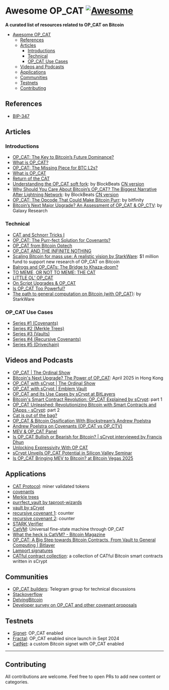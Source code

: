 # Awesome OP_CAT [![Awesome](https://cdn.rawgit.com/sindresorhus/awesome/d7305f38d29fed78fa85652e3a63e154dd8e8829/media/badge.svg)](https://github.com/sCrypt-Inc/awesome-op-cat)


**A curated list of resources related to OP_CAT on Bitcoin**

- [Awesome OP\_CAT ](#awesome-op_cat-)
  - [References](#references)
  - [Articles](#articles)
    - [Introductions](#introductions)
    - [Technical](#technical)
    - [OP_CAT Use Cases](#op_cat-use-cases)
  - [Videos and Podcasts](#videos-and-podcasts)
  - [Applications](#applications)
  - [Communities](#communities)
  - [Testnets](#testnets)
  - [Contributing](#contributing)


## References
- [BIP-347](https://github.com/bitcoin/bips/blob/master/bip-0347.mediawiki)


## Articles
### Introductions
- [OP_CAT: The Key to Bitcoin’s Future Dominance?](https://bitpushnews.medium.com/op-cat-the-key-to-bitcoins-future-dominance-bca7b0607710)
- [What is OP_CAT?](https://hashrateindex.com/blog/a-guide-to-op_cat/)
- [OP_CAT: The Missing Piece for BTC L2s?](https://www.bankless.com/what-is-op_cat-toward-bitcoin-l2s-with-covenants)
- [What is OP_CAT](https://opcat.wtf)
- [Return of the CAT](https://newsletter.blockspace.media/p/bitcoin-opcat-june-2024)
- [Understanding the OP_CAT soft fork](https://www.theblockbeats.info/en/news/50187):  by BlockBeats [CN version](https://www.theblockbeats.info/news/50187)
- [Why Should You Care About Bitcoin’s OP_CAT? The Biggest Narrative After Lightning Network](https://www.theblockbeats.info/en/news/55109):  by BlockBeats [CN version](https://www.theblockbeats.info/news/55109)
- [OP_CAT: The Opcode That Could Make Bitcoin Purr](https://www.blog.bitfinity.network/op_cat-the-opcode-that-could-make-bitcoin-purr/): by bitfinity
- [Bitcoin’s Next Major Upgrade? An Assessment of OP_CAT & OP_CTV](https://www.galaxy.com/insights/research/bitcoins-next-major-upgrade-op-cat-and-op-ctv/): by Galaxy Research
### Technical
- [CAT and Schnorr Tricks I](https://www.wpsoftware.net/andrew/blog/cat-and-schnorr-tricks-i.html)
- [OP_CAT: The Purr-fect Solution for Covenants?](https://bitcoinmagazine.com/technical/op-cat-the-purr-fect-solution-for-covenants-)
- [OP_CAT from Bitcoin Optech](https://bitcoinops.org/en/topics/op_cat/)
- [OP_CAT AND THE INFINITE NOTHING](https://bitcoinmagazine.com/technical/op-cat-and-the-infinite-nothing-)
- [Scaling Bitcoin for mass use: A realistic vision by StarkWare](https://starkware.co/blog/scaling-bitcoin-for-mass-use/): $1 million fund to support new research of OP_CAT on Bitcoin
- [Balrogs and OP_CATs: The Bridge to Khaza-doom?](https://ercwl.medium.com/balrogs-and-op-cats-the-bridge-to-khaza-doom-b4e4eabd29f6)
- [TO MEME, OR NOT TO MEME: THE CAT](https://bitcoinmagazine.com/technical/to-meme-or-not-to-meme-the-cat)
- [LITTLE OL’ OP_CAT](https://blog.yonson.dev/log/2024-02-vol3/)
- [On Script Upgrades & OP_CAT](https://www.bedlamresear.ch/posts/script/)
- [Is OP_CAT Too Powerful?](https://petertodd.org/2024/covenant-dependent-layer-2-review#is-op_cat-too-powerful)
- [The path to general computation on Bitcoin (with OP_CAT)](https://starkware.co/blog/general-computation-on-bitcoin/): by StarkWare

### OP_CAT Use Cases
 - [Series #1 (Covenants)](https://medium.com/@scryptplatform/trustless-ordinal-sales-using-op-cat-enabled-covenants-on-bitcoin-0318052f02b2)
 - [Series #2 (Merkle Trees)](https://medium.com/@scryptplatform/bitcoin-op-cat-use-cases-series-2-merkle-trees-8e7c3f7afe8d)
 - [Series #3 (Vaults)](https://medium.com/@scryptplatform/bitcoin-op-cat-use-cases-series-3-vaults-f107513c261b)
 - [Series #4 (Recursive Covenants)](https://medium.com/@scryptplatform/bitcoin-op-cat-use-cases-series-4-recursive-covenants-6a3127a24af4)
 - [Series #5 (Drivechain)](https://medium.com/@scryptplatform/bitcoin-op-cat-use-cases-series-5-drivechain-e962ee227da5)


## Videos and Podcasts
- [OP_CAT | The Ordinal Show](https://x.com/i/spaces/1OyKAWWkeMzJb)
- [Bitcoin's Next Upgrade? The Power of OP_CAT](https://www.youtube.com/watch?v=fEzV1nNxIM8): April 2025 in Hong Kong
- [OP_CAT with sCrypt | The Ordinal Show](https://x.com/i/spaces/1lDxLlbrVoZxm)
- [OP_CAT with sCrypt | Emblem Vault](https://x.com/i/spaces/1LyxBglqbBOKN)
- [OP_CAT and Its Use Cases by sCrypt at BitLayers](https://youtu.be/fpTgQe4J9qI)
- [Bitcoin's Smart Contract Revolution: OP_CAT Explained by sCrypt](https://youtu.be/UXz2Xubgr0g?si=orCGcLzZ8jy4V7ie): part 1
- [OP_CAT Unleashed: Revolutionizing Bitcoin with Smart Contracts and DApps - sCrypt](https://youtu.be/co_vu6mULdY?si=RzJ1S3dId6og5ojn): part 2
- [Cat is out of the bag?](https://youtu.be/4hfQYas5j8c?si=JTfkQM5rAWyiGTVC)
- [OP_CAT & Bitcoin Ossification With Blockstream’s Andrew Poelstra](https://youtu.be/FRbpzj5OxOw?si=zLr2bIeyV9pz2bqY)
- [Andrew Poelstra on Covenants (OP_CAT vs OP_CTV)](https://www.youtube.com/live/w-JRpBPDnDU?si=Z33SLbKLApo2YQI2)
- [MEV & OP_CAT Panel](https://youtu.be/HRGx_Y0fLWE?si=eAVkvcP1JzWLmIEo)
- [Is OP_CAT Bullish or Bearish for Bitcoin? | sCrypt interviewed by Francis Dhun](https://www.youtube.com/live/6_mvI2iJP8o?si=cUbHpAkpO5UNKou1)
- [Unlocking Expressivity With OP CAT](https://youtu.be/mztdh1J6Lpc?si=n8_8wpHDYrbqwUwH)
- [sCrypt Unveils OP_CAT Potential in Silicon Valley Seminar](https://www.youtube.com/watch?v=3Rr16uye_tE)
- [Is OP_CAT Bringing MEV to Bitcoin? at Bitcoin Vegas 2025](https://youtu.be/OxNvwBwZEs0?si=UqJ389_U_eaV_-JP)


## Applications
- [CAT Protocol](https://catprotocol.org/): miner validated tokens
- [covenants](https://medium.com/@scryptplatform/trustless-ordinal-sales-using-op-cat-enabled-covenants-on-bitcoin-0318052f02b2)
- [Merkle trees](https://medium.com/@scryptplatform/bitcoin-op-cat-use-cases-series-2-merkle-trees-8e7c3f7afe8d)
- [purrfect_vault by taproot-wizards](https://github.com/taproot-wizards/purrfect_vault)
- [vault by sCrypt](https://medium.com/@scryptplatform/bitcoin-op-cat-use-cases-series-3-vaults-f107513c261b)
- [recursive covenant 1](https://medium.com/@scryptplatform/bitcoin-op-cat-use-cases-series-4-recursive-covenants-6a3127a24af4): counter
- [recursive covenant 2](https://github.com/Bitcoin-Wildlife-Sanctuary/covenants-examples/tree/main/src/counter): counter
- [STARK Verifier](https://github.com/Bitcoin-Wildlife-Sanctuary/bitcoin-circle-stark)
- [CatVM](https://catvm.org): Universal fine-state machine through OP_CAT
- [What the heck is CatVM? - Bitcoin Magazine](https://bitcoinmagazine.com/technical/what-the-heck-is-catvm)
- [OP_CAT: A Big Step towards Bitcoin Contracts, From Vault to General Computing | Bitlayer](https://blog.bitlayer.org/opcat_a_big_step_towards_Bitcoin_contracts)
- [Lamport signatures](https://delvingbitcoin.org/t/lamport-signatures-and-other-cat-tricks/236)
- [CATful contract collection](https://github.com/sCrypt-Inc/cat-contracts): a collection of CATful Bitcoin smart contracts written in sCrypt


## Communities
- [OP_CAT builders](https://t.me/opcatbtc): Telegram group for technical discussions
- [Stackoverflow](https://bitcoin.stackexchange.com/questions/tagged/bip347-op-cat)
- [DelvingBitcoin](https://delvingbitcoin.org/search?q=op_cat)
- [Developer survey on OP_CAT and other covenant proposals](https://en.bitcoin.it/wiki/Covenants_support)



## Testnets
- [Signet](https://en.bitcoin.it/wiki/Signet): OP_CAT enabled
- [Fractal](https://fractalbitcoin.io/): OP_CAT enabled since launch in Sept 2024
- [CatNet](https://github.com/Bitcoin-Wildlife-Sanctuary/catnet): a custom Bitcoin signet with OP_CAT enabled

---

## Contributing

All contributions are welcome. Feel free to open PRs to add new content or categories.
